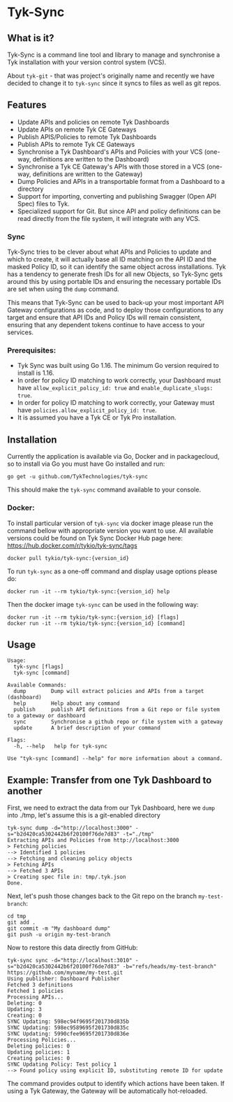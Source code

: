 # Tyk-Sync

## What is it?

Tyk-Sync is a command line tool and library to manage and synchronise a Tyk installation with your version control system (VCS).

About `tyk-git` - that was project's originally name and recently we have decided to change it to `tyk-sync` since it syncs to files as well as git repos.

## Features

- Update APIs and policies on remote Tyk Dashboards
- Update APIs on remote Tyk CE Gateways
- Publish APIS/Policies to remote Tyk Dashboards
- Publish APIs to remote Tyk CE Gateways
- Synchronise a Tyk Dashboard's APIs and Policies with your VCS (one-way, definitions are written to the Dashboard)
- Synchronise a Tyk CE Gateway's APIs with those stored in a VCS (one-way, definitions are written to the Gateway)
- Dump Policies and APIs in a transportable format from a Dashboard to a directory
- Support for importing, converting and publishing Swagger (Open API Spec) files to Tyk.
- Specialized support for Git. But since API and policy definitions can be read directly from
the file system, it will integrate with any VCS.

### Sync

Tyk-Sync tries to be clever about what APIs and Policies to update and which to create, it will actually base all
ID matching on the API ID and the masked Policy ID, so it can identify the same object across installations. Tyk has
a tendency to generate fresh IDs for all new Objects, so Tyk-Sync gets around this by using portable IDs and ensuring
the necessary portable IDs are set when using the `dump` command.

This means that Tyk-Sync can be used to back-up your most important API Gateway configurations as code, and to deploy
those configurations to any target and ensure that API IDs and Policy IDs will remain consistent, ensuring that any
dependent tokens continue to have access to your services.

### Prerequisites:

- Tyk Sync was built using Go 1.16. The minimum Go version required to install is 1.16.
- In order for policy ID matching to work correctly, your Dashboard must have `allow_explicit_policy_id: true` and `enable_duplicate_slugs: true`.
- In order for policy ID matching to work correctly, your Gateway must have `policies.allow_explicit_policy_id: true`.
- It is assumed you have a Tyk CE or Tyk Pro installation.

## Installation

Currently the application is available via Go, Docker and in packagecloud, so to install via Go you must have Go installed and run:

 ```
 go get -u github.com/TykTechnologies/tyk-sync
 ```
This should make the `tyk-sync` command available to your console.

### Docker:

To install particular version of `tyk-sync` via docker image please run the command bellow with appropriate version you want to use. All available versions could be found on Tyk Sync Docker Hub page here: https://hub.docker.com/r/tykio/tyk-sync/tags
```
docker pull tykio/tyk-sync:{version_id}
```
To run `tyk-sync` as a one-off command and display usage options please do:
```
docker run -it --rm tykio/tyk-sync:{version_id} help
```
Then the docker image `tyk-sync` can be used in the following way:
```
docker run -it --rm tykio/tyk-sync:{version_id} [flags]
docker run -it --rm tykio/tyk-sync:{version_id} [command]
```
## Usage

```
Usage:
  tyk-sync [flags]
  tyk-sync [command]

Available Commands:
  dump        Dump will extract policies and APIs from a target (dashboard)
  help        Help about any command
  publish     publish API definitions from a Git repo or file system to a gateway or dashboard
  sync        Synchronise a github repo or file system with a gateway
  update      A brief description of your command

Flags:
  -h, --help   help for tyk-sync

Use "tyk-sync [command] --help" for more information about a command.
```

## Example: Transfer from one Tyk Dashboard to another

First, we need to extract the data from our Tyk Dashboard, here we `dump` into ./tmp, let's assume this is a git-enabled
directory

```
tyk-sync dump -d="http://localhost:3000" -s="b2d420ca5302442b6f20100f76de7d83" -t="./tmp"
Extracting APIs and Policies from http://localhost:3000
> Fetching policies
--> Identified 1 policies
--> Fetching and cleaning policy objects
> Fetching APIs
--> Fetched 3 APIs
> Creating spec file in: tmp/.tyk.json
Done.
```

Next, let's push those changes back to the Git repo on the branch `my-test-branch`:

```
cd tmp
git add .
git commit -m "My dashboard dump"
git push -u origin my-test-branch
```

Now to restore this data directly from GitHub:

```
tyk-sync sync -d="http://localhost:3010" -s="b2d420ca5302442b6f20100f76de7d83" -b="refs/heads/my-test-branch" https://github.com/myname/my-test.git
Using publisher: Dashboard Publisher
Fetched 3 definitions
Fetched 1 policies
Processing APIs...
Deleting: 0
Updating: 3
Creating: 0
SYNC Updating: 598ec94f9695f201730d835b
SYNC Updating: 598ec9589695f201730d835c
SYNC Updating: 5990cfee9695f201730d836e
Processing Policies...
Deleting policies: 0
Updating policies: 1
Creating policies: 0
SYNC Updating Policy: Test policy 1
--> Found policy using explicit ID, substituting remote ID for update
```

The command provides output to identify which actions have been taken. If using a Tyk Gateway, the Gateway will be
automatically hot-reloaded.
